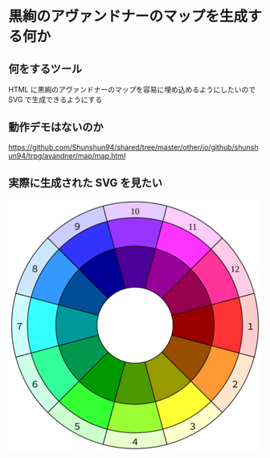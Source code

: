 # 黒絢のアヴァンドナーのマップを生成する何か

## 何をするツール
HTML に黒絢のアヴァンドナーのマップを容易に埋め込めるようにしたいので SVG で生成できるようにする

## 動作デモはないのか
https://github.com/Shunshun94/shared/tree/master/other/io/github/shunshun94/trpg/avandner/map/map.html

## 実際に生成された SVG を見たい
![こんな](./map.svg)